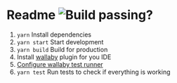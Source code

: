 # Readme ![Build passing?](https://travis-ci.org/nfq-eta/react-typescript.svg?branch=master)
1. `yarn` Install dependencies
1. `yarn start` Start development
1. `yarn build` Build for production
1. Install [wallaby](https://wallabyjs.com/download/) plugin for you IDE
1. [Configure wallaby test runner](https://wallabyjs.com/docs/intro/install.html)
1. `yarn test` Run tests to check if everything is working
